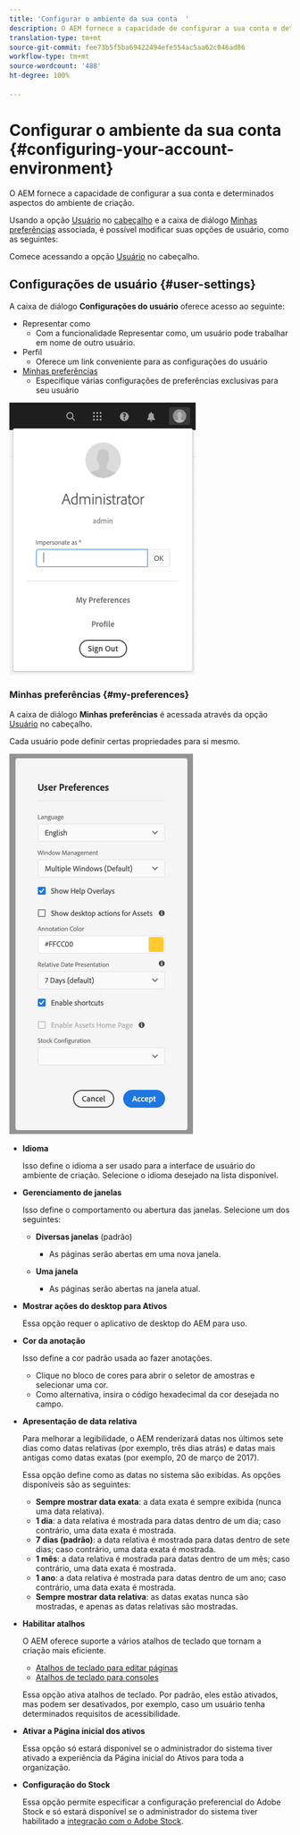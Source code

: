 ```yaml
---
title: 'Configurar o ambiente da sua conta  '
description: O AEM fornece a capacidade de configurar a sua conta e determinados aspectos do ambiente de criação
translation-type: tm+mt
source-git-commit: fee73b5f5ba69422494efe554ac5aa62c046ad86
workflow-type: tm+mt
source-wordcount: '488'
ht-degree: 100%

---
```



# Configurar o ambiente da sua conta   {#configuring-your-account-environment}

O AEM fornece a capacidade de configurar a sua conta e determinados aspectos do ambiente de criação.

Usando a opção [Usuário](#user-settings) no [cabeçalho](/help/sites-cloud/authoring/getting-started/basic-handling.md#the-header) e a caixa de diálogo [Minhas preferências](#my-preferences) associada, é possível modificar suas opções de usuário, como as seguintes:

Comece acessando a opção [Usuário](#user-settings) no cabeçalho.

## Configurações de usuário {#user-settings}

A caixa de diálogo **Configurações do usuário** oferece acesso ao seguinte:

* Representar como
   * Com a funcionalidade Representar como, um usuário pode trabalhar em nome de outro usuário. <!--With the [Impersonate as](/help/sites-administering/security.md#impersonating-another-user) functionality, a user can work on behalf of another user.-->
* Perfil
   * Oferece um link conveniente para as configurações do usuário <!--Offers a convenient link to your [user settings](/help/sites-administering/security.md))-->
* [Minhas preferências](#my-preferences)
   * Especifique várias configurações de preferências exclusivas para seu usuário

![Configurações de usuário](/help/sites-cloud/authoring/assets/user-settings.png)

### Minhas preferências {#my-preferences}

A caixa de diálogo **Minhas preferências** é acessada através da opção [Usuário](#user-settings) no cabeçalho.

Cada usuário pode definir certas propriedades para si mesmo.

![Minhas preferências](/help/sites-cloud/authoring/assets/user-preferences.png)

* **Idioma**

   Isso define o idioma a ser usado para a interface de usuário do ambiente de criação. Selecione o idioma desejado na lista disponível.

* **Gerenciamento de janelas**

   Isso define o comportamento ou abertura das janelas. Selecione um dos seguintes:

   * **Diversas janelas** (padrão)

      * As páginas serão abertas em uma nova janela.
   * **Uma janela**

      * As páginas serão abertas na janela atual.


* **Mostrar ações do desktop para Ativos**

   Essa opção requer o aplicativo de desktop do AEM para uso.

* **Cor da anotação**

   Isso define a cor padrão usada ao fazer anotações.

   * Clique no bloco de cores para abrir o seletor de amostras e selecionar uma cor.
   * Como alternativa, insira o código hexadecimal da cor desejada no campo.

* **Apresentação de data relativa**

   Para melhorar a legibilidade, o AEM renderizará datas nos últimos sete dias como datas relativas (por exemplo, três dias atrás) e datas mais antigas como datas exatas (por exemplo, 20 de março de 2017).

   Essa opção define como as datas no sistema são exibidas. As opções disponíveis são as seguintes:

   * **Sempre mostrar data exata**: a data exata é sempre exibida (nunca uma data relativa).
   * **1 dia**: a data relativa é mostrada para datas dentro de um dia; caso contrário, uma data exata é mostrada.
   * **7 dias (padrão)**: a data relativa é mostrada para datas dentro de sete dias; caso contrário, uma data exata é mostrada.
   * **1 mês**: a data relativa é mostrada para datas dentro de um mês; caso contrário, uma data exata é mostrada.
   * **1 ano**: a data relativa é mostrada para datas dentro de um ano; caso contrário, uma data exata é mostrada.
   * **Sempre mostrar data relativa**: as datas exatas nunca são mostradas, e apenas as datas relativas são mostradas.

* **Habilitar atalhos**

   O AEM oferece suporte a vários atalhos de teclado que tornam a criação mais eficiente.

   * [Atalhos de teclado para editar páginas](/help/sites-cloud/authoring/fundamentals/keyboard-shortcuts.md)
   * [Atalhos de teclado para consoles](/help/sites-cloud/authoring/getting-started/keyboard-shortcuts.md)

   Essa opção ativa atalhos de teclado. Por padrão, eles estão ativados, mas podem ser desativados, por exemplo, caso um usuário tenha determinados requisitos de acessibilidade.

* **Ativar a Página inicial dos ativos**

   Essa opção só estará disponível se o administrador do sistema tiver ativado a experiência da Página inicial do Ativos para toda a organização.

* **Configuração do Stock**

   Essa opção permite especificar a configuração preferencial do Adobe Stock e só estará disponível se o administrador do sistema tiver habilitado a [integração com o Adobe Stock](/help/assets/aem-assets-adobe-stock.md).
